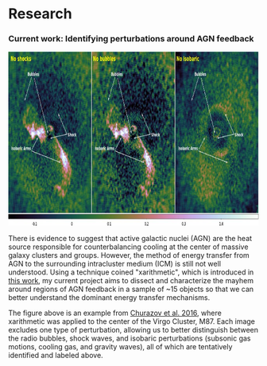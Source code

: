 # Research

### Current work: Identifying perturbations around AGN feedback

<img src="m87_example.jpeg"  width="100%" height="350px">

There is evidence to suggest that active galactic nuclei (AGN) are the heat source responsible for counterbalancing cooling at the center of massive galaxy clusters and groups. However, the method of energy transfer from AGN to the surrounding intracluster medium (ICM) is still not well understood. Using a technique coined "xarithmetic", which is introduced in <a href="https://academic.oup.com/mnras/article/463/1/1057/2589979">this work</a>, my current project aims to dissect and characterize the mayhem around regions of AGN feedback in a sample of ~15 objects so that we can better understand the dominant energy transfer mechanisms. 

The figure above is an example from <a href="https://academic.oup.com/mnras/article/463/1/1057/2589979">Churazov et al. 2016</a>, where xarithmetic was applied to the center of the Virgo Cluster, M87. Each image excludes one type of perturbation, allowing us to better distinguish between the radio bubbles, shock waves, and isobaric perturbations (subsonic gas motions, cooling gas, and gravity waves), all of which are tentatively identified and labeled above. 